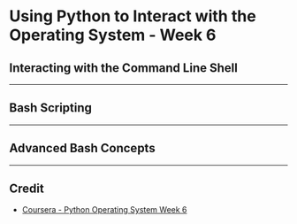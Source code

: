# Using Python to Interact with the Operating System - Week 6

## Interacting with the Command Line Shell

---

## Bash Scripting

---

## Advanced Bash Concepts

---

## Credit
* [Coursera - Python Operating System Week 6](https://www.coursera.org/learn/python-operating-system/home/week/6)